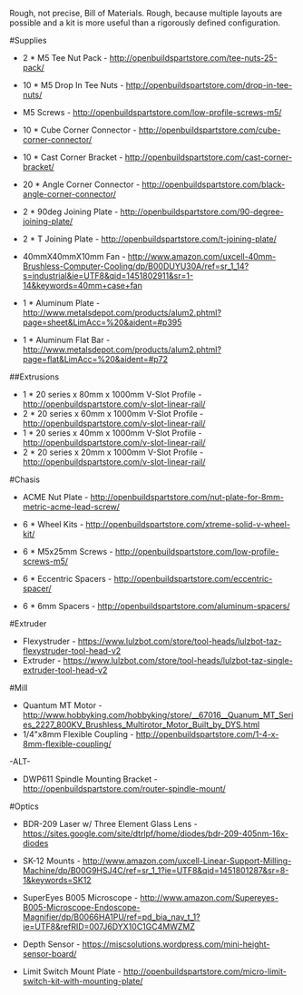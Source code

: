 Rough, not precise, Bill of Materials. Rough, because multiple layouts are possible and a kit is more useful than a rigorously defined configuration. 

#Supplies
* 2 * M5 Tee Nut Pack - http://openbuildspartstore.com/tee-nuts-25-pack/
* 10 * M5 Drop In Tee Nuts - http://openbuildspartstore.com/drop-in-tee-nuts/

* M5 Screws - http://openbuildspartstore.com/low-profile-screws-m5/

* 10 * Cube Corner Connector - http://openbuildspartstore.com/cube-corner-connector/
* 10 * Cast Corner Bracket - http://openbuildspartstore.com/cast-corner-bracket/
* 20 * Angle Corner Connector - http://openbuildspartstore.com/black-angle-corner-connector/

* 2 * 90deg Joining Plate - http://openbuildspartstore.com/90-degree-joining-plate/
* 2 * T Joining Plate - http://openbuildspartstore.com/t-joining-plate/

* 40mmX40mmX10mm Fan - http://www.amazon.com/uxcell-40mm-Brushless-Computer-Cooling/dp/B00DUYU30A/ref=sr_1_14?s=industrial&ie=UTF8&qid=1451802911&sr=1-14&keywords=40mm+case+fan

* 1 * Aluminum Plate - http://www.metalsdepot.com/products/alum2.phtml?page=sheet&LimAcc=%20&aident=#p395
* 1 * Aluminum Flat Bar - http://www.metalsdepot.com/products/alum2.phtml?page=flat&LimAcc=%20&aident=#p72

##Extrusions
* 1 * 20 series x 80mm x 1000mm V-Slot Profile - http://openbuildspartstore.com/v-slot-linear-rail/
* 2 * 20 series x 60mm x 1000mm V-Slot Profile - http://openbuildspartstore.com/v-slot-linear-rail/
* 1 * 20 series x 40mm x 1000mm V-Slot Profile - http://openbuildspartstore.com/v-slot-linear-rail/
* 2 * 20 series x 20mm x 1000mm V-Slot Profile - http://openbuildspartstore.com/v-slot-linear-rail/

#Chasis
* ACME Nut Plate - http://openbuildspartstore.com/nut-plate-for-8mm-metric-acme-lead-screw/

* 6 * Wheel Kits - http://openbuildspartstore.com/xtreme-solid-v-wheel-kit/
* 6 * M5x25mm Screws - http://openbuildspartstore.com/low-profile-screws-m5/
* 6 * Eccentric Spacers - http://openbuildspartstore.com/eccentric-spacer/
* 6 * 6mm Spacers - http://openbuildspartstore.com/aluminum-spacers/

#Extruder
* Flexystruder - https://www.lulzbot.com/store/tool-heads/lulzbot-taz-flexystruder-tool-head-v2
* Extruder - https://www.lulzbot.com/store/tool-heads/lulzbot-taz-single-extruder-tool-head-v2

#Mill
* Quantum MT Motor - http://www.hobbyking.com/hobbyking/store/__67016__Quanum_MT_Series_2227_800KV_Brushless_Multirotor_Motor_Built_by_DYS.html
* 1/4"x8mm Flexible Coupling - http://openbuildspartstore.com/1-4-x-8mm-flexible-coupling/

-ALT-
* DWP611 Spindle Mounting Bracket - http://openbuildspartstore.com/router-spindle-mount/

#Optics
* BDR-209 Laser w/ Three Element Glass Lens - https://sites.google.com/site/dtrlpf/home/diodes/bdr-209-405nm-16x-diodes
* SK-12 Mounts - http://www.amazon.com/uxcell-Linear-Support-Milling-Machine/dp/B00G9HSJ4C/ref=sr_1_1?ie=UTF8&qid=1451801287&sr=8-1&keywords=SK12

* SuperEyes B005 Microscope - http://www.amazon.com/Supereyes-B005-Microscope-Endoscope-Magnifier/dp/B0066HA1PU/ref=pd_bia_nav_t_1?ie=UTF8&refRID=007J6DYX10C1GC4MWZMZ

* Depth Sensor - https://miscsolutions.wordpress.com/mini-height-sensor-board/
* Limit Switch Mount Plate - http://openbuildspartstore.com/micro-limit-switch-kit-with-mounting-plate/
